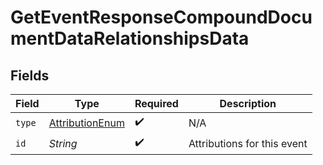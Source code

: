 # GetEventResponseCompoundDocumentDataRelationshipsData


## Fields

| Field                                                         | Type                                                          | Required                                                      | Description                                                   |
| ------------------------------------------------------------- | ------------------------------------------------------------- | ------------------------------------------------------------- | ------------------------------------------------------------- |
| `type`                                                        | [AttributionEnum](../../models/components/AttributionEnum.md) | :heavy_check_mark:                                            | N/A                                                           |
| `id`                                                          | *String*                                                      | :heavy_check_mark:                                            | Attributions for this event                                   |